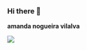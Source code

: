 ### Hi there 👋


**amanda nogueira vilalva**

![](https://media.tenor.com/C8uEymhaNQ8AAAAd/stitch.gif)

